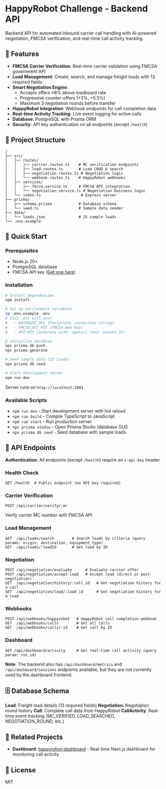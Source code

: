 # HappyRobot Challenge - Backend API

Backend API for automated inbound carrier call handling with AI-powered negotiation, FMCSA verification, and real-time call activity tracking.

## 🌟 Features

- **FMCSA Carrier Verification**: Real-time carrier validation using FMCSA government API
- **Load Management**: Create, search, and manage freight loads with 13 required fields
- **Smart Negotiation Engine**:
  - Accepts offers ≤8% above loadboard rate
  - Progressive counter-offers (+3%, +5.5%)
  - Maximum 3 negotiation rounds before transfer
- **HappyRobot Integration**: Webhook endpoints for call completion data
- **Real-time Activity Tracking**: Live event logging for active calls
- **Database**: PostgreSQL with Prisma ORM
- **Security**: API key authentication on all endpoints (except `/health`)

## 📁 Project Structure

```
/
├── src/
│   ├── routes/
│   │   ├── carrier.routes.ts    # MC verification endpoints
│   │   ├── load.routes.ts       # Load CRUD & search
│   │   ├── negotiation.routes.ts # Negotiation logic
│   │   └── webhook.routes.ts    # HappyRobot webhooks
│   ├── services/
│   │   ├── fmcsa.service.ts     # FMCSA API integration
│   │   └── negotiation.service.ts # Negotiation business logic
│   └── index.ts                  # Express server
├── prisma/
│   ├── schema.prisma            # Database schema
│   └── seed.ts                  # Sample data seeder
├── data/
│   └── loads.json               # 25 sample loads
└── .env.example
```

## 🚀 Quick Start

### Prerequisites
- Node.js 20+
- PostgreSQL database
- FMCSA API key ([Get one here](https://mobile.fmcsa.dot.gov/developer/home.page))

### Installation

```bash
# Install dependencies
npm install

# Set up environment variables
cp .env.example .env
# Edit .env with your:
#   - DATABASE_URL (PostgreSQL connection string)
#   - FMCSA_API_KEY (FMCSA Web Key)
#   - API_KEY (Generate with: openssl rand -base64 32)

# Initialize database
npx prisma db push
npx prisma generate

# Seed sample data (25 loads)
npx prisma db seed

# Start development server
npm run dev
```

Server runs on `http://localhost:3001`

### Available Scripts

- `npm run dev` - Start development server with hot reload
- `npm run build` - Compile TypeScript to JavaScript
- `npm run start` - Run production server
- `npx prisma studio` - Open Prisma Studio (database GUI)
- `npx prisma db seed` - Seed database with sample loads

## 📡 API Endpoints

**Authentication**: All endpoints (except `/health`) require an `x-api-key` header.

### Health Check
```
GET /health  # Public endpoint (no API key required)
```

### Carrier Verification
```
POST /api/carrier/verify/:mc
```
Verify carrier MC number with FMCSA API

### Load Management
```
GET  /api/loads/search        # Search loads by criteria (query params: origin, destination, equipment_type)
GET  /api/loads/:loadId       # Get load by ID
```

### Negotiation
```
POST /api/negotiation/evaluate      # Evaluate carrier offer
POST /api/negotiation/accept-load   # Accept load (direct or post-negotiation)
GET  /api/negotiation/history/:call_id   # Get negotiation history for a call
GET  /api/negotiation/load/:load_id      # Get negotiation history for a load
```

### Webhooks
```
POST /api/webhooks/happyrobot   # HappyRobot call completion webhook
GET  /api/webhooks/calls        # Get all calls
GET  /api/webhooks/calls/:id    # Get call by ID
```

### Dashboard
```
GET /api/dashboard/activity     # Get real-time call activity (query param: run_id)
```

**Note**: The backend also has `/api/dashboard/metrics` and `/api/dashboard/sessions` endpoints available, but they are not currently used by the dashboard frontend.

## 🗄️ Database Schema

**Load**: Freight load details (13 required fields)
**Negotiation**: Negotiation round history
**Call**: Complete call data from HappyRobot
**CallActivity**: Real-time event tracking (MC_VERIFIED, LOAD_SEARCHED, NEGOTIATION_ROUND, etc.)

## 🔗 Related Projects

- **Dashboard**: [happyrobot-dashboard](../happyrobot-dashboard) - Real-time Next.js dashboard for monitoring call activity

## 📝 License

MIT
